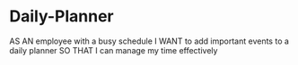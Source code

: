# Daily-Planner













AS AN employee with a busy schedule
I WANT to add important events to a daily planner
SO THAT I can manage my time effectively
